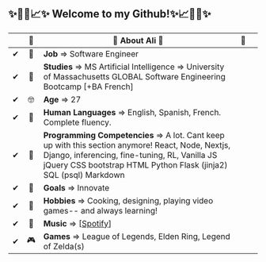 ﻿
## ✨📌📍📈✨ Welcome to my Github!✨📈📍📌✨



<!-- 🎆About Me🎆
----------------->

|    |🎀|   🎀 About Ali 🎀   |🎀|   |
| --- |   :----: | --- |:----| --- |
|✔|🤑 | **Job**  => Software Engineer|||
|✔|🧐| **Studies** => MS Artificial Intelligence => University of Massachusetts GLOBAL Software Engineering Bootcamp [+BA French]|||
|✔|🤓|**Age** => 27|||
|✔|👻|**Human Languages** => English, Spanish, French. Complete fluency.|||
|✔|👾|**Programming Competencies** => A lot.  Cant keep up with this section anymore! React, Node, Nextjs, Django, inferencing, fine-tuning, RL, Vanilla JS jQuery CSS bootstrap HTML Python Flask (jinja2) SQL (psql) Markdown|||
|✔|🥅|**Goals** => Innovate |||
|✔|🧩|**Hobbies** => Cooking, designing, playing video games-- and always learning!|||
|✔|🎵|**Music** => [[Spotify](https://open.spotify.com/user/woodenchimp?si=cc55d2e714184924)]|||
|✔|🎮|**Games** => League of Legends, Elden Ring, Legend of Zelda(s)   |||


<!--- 🤑 **Job** > Licensed Insurance Agent, aspiring dev!
- 🧐 **Studies** > BA in French, English minor. Current UMASS Global Software Engineering program student!
- 🤓 **Age** > 27
- 👻 **Human Languages** > English, Spanish, French. Complete fluency.
- 👾 **Programming Languages** > Vanilla JS jQuery CSS bootstrap HTML Python Flask (jinja2) SQL (psql) Markdown
- 🥅 **Goals** > Become a full-time software engineer! Develop marketable, scaleable Ecommerce solutions.
- 🧩 **Hobbies** > Cooking, designing, playing video games-- and always learning!
- 🎵 **Music** > [[Spotify](https://open.spotify.com/user/woodenchimp?si=cc55d2e714184924)]
- 🎮 **Games** > League of Legends, Elden Ring-->
